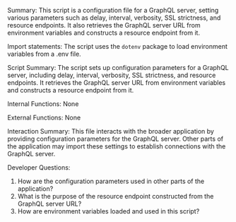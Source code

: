 Summary:
This script is a configuration file for a GraphQL server, setting various parameters such as delay, interval, verbosity, SSL strictness, and resource endpoints. It also retrieves the GraphQL server URL from environment variables and constructs a resource endpoint from it.

Import statements:
The script uses the `dotenv` package to load environment variables from a .env file.

Script Summary:
The script sets up configuration parameters for a GraphQL server, including delay, interval, verbosity, SSL strictness, and resource endpoints. It retrieves the GraphQL server URL from environment variables and constructs a resource endpoint from it.

Internal Functions:
None

External Functions:
None

Interaction Summary:
This file interacts with the broader application by providing configuration parameters for the GraphQL server. Other parts of the application may import these settings to establish connections with the GraphQL server.

Developer Questions:
1. How are the configuration parameters used in other parts of the application?
2. What is the purpose of the resource endpoint constructed from the GraphQL server URL?
3. How are environment variables loaded and used in this script?